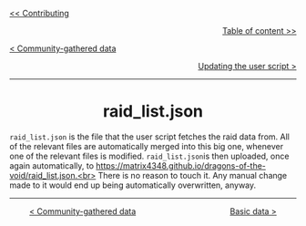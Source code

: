 <div align="left">
  
  [<< Contributing](/CONTRIBUTING.md)
  
</div>

<div align="right">
  
  [Table of content >>](table-of-content.md)
  
</div>

<div align="left">
  
  [< Community-gathered data](community-gathered-data.md)
  
</div>

<div align="right">

  [Updating the user script >](updating-user-script.md)
  
</div>

<hr>

<div align="center">

# raid_list.json

</div>

`raid_list.json` is the file that the user script fetches the raid data from. All of the relevant files are automatically merged into this big one, whenever one of the relevant files is modified. `raid_list.json`is then uploaded, once again automatically, to https://matrix4348.github.io/dragons-of-the-void/raid_list.json.<br>
There is no reason to touch it. Any manual change made to it would end up being automatically overwritten, anyway.

<hr>

<div align="center">
  
  [< Community-gathered data](community-gathered-data.md) $~~~~~~~~~~~~~~~~~~~~~~~~~~~~~~~~~~~~~~~~$ [Basic data >](basic-data-folder.md)
  
</div>
